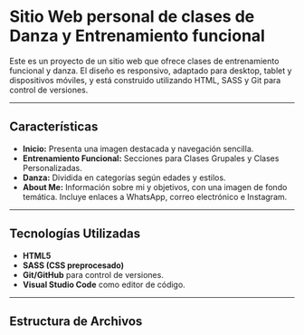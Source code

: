 # Sitio Web personal de clases de Danza y Entrenamiento funcional 

Este es un proyecto de un sitio web  que ofrece clases de entrenamiento funcional y danza. El diseño es responsivo, adaptado para desktop, tablet y dispositivos móviles, y está construido utilizando HTML, SASS y Git para control de versiones.

---

## Características

- **Inicio:** Presenta una imagen destacada y navegación sencilla.
- **Entrenamiento Funcional:** Secciones para Clases Grupales y Clases Personalizadas.
- **Danza:** Dividida en categorías según edades y estilos.
- **About Me:** Información sobre mi  y objetivos, con una imagen de fondo temática.
  Incluye enlaces a WhatsApp, correo electrónico e Instagram.

---

## Tecnologías Utilizadas

- **HTML5**
- **SASS (CSS preprocesado)**
- **Git/GitHub** para control de versiones.
- **Visual Studio Code** como editor de código.


---

## Estructura de Archivos

